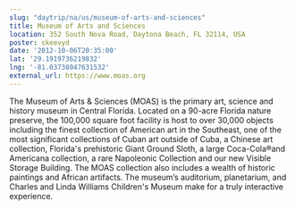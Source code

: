 ```yaml
---
slug: "daytrip/na/us/museum-of-arts-and-sciences"
title: Museum of Arts and Sciences
location: 352 South Nova Road, Daytona Beach, FL 32114, USA
poster: skeevyd
date: '2012-10-06T20:35:00'
lat: '29.1919736219832'
lng: '-81.03738047631532'
external_url: https://www.moas.org
---
```


The Museum of Arts &amp; Sciences (MOAS) is the primary art, science and history museum in Central Florida. Located on a 90-acre Florida nature preserve, the 100,000 square foot facility is host to over 30,000 objects including the finest collection of American art in the Southeast, one of the most significant collections of Cuban art outside of Cuba, a Chinese art collection, Florida's prehistoric Giant Ground Sloth, a large Coca-Cola®and Americana collection, a rare Napoleonic Collection and our new Visible Storage Building. The MOAS collection also includes a wealth of historic paintings and African artifacts. The museum’s auditorium, planetarium, and Charles and Linda Williams Children's Museum make for a truly interactive experience.
